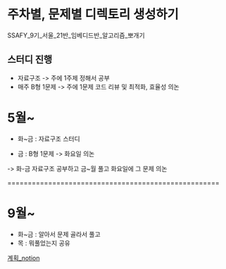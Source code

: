 # 주차별, 문제별 디렉토리 생성하기
SSAFY_9기_서울_21반_임베디드반_알고리즘_뽀개기

## 스터디 진행
- 자료구조 -> 주에 1주제 정해서 공부
- 매주 B형 1문제 -> 주에 1문제 코드 리뷰 및 최적화, 효율성 의논

# 5월~
- 화~금 : 자료구조 스터디

- 금 : B형 1문제 -> 화요일 의논 

-> 화-금 자료구조 공부하고 금~월 풀고 화요일에 그 문제 의논

====================================================

# 9월~
- 화~금 : 알아서 문제 골라서 풀고
- 목 : 뭐풀었는지 공유

[계획_notion](https://glen-attention-90c.notion.site/a6be75401b5844c88f4a202e409e62b1)
